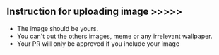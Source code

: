 ## Instruction for uploading image >>>>>
- The image should be yours.
- You can't put the others images, meme or any irrelevant wallpaper.
- Your PR will only be approved if you include your image 